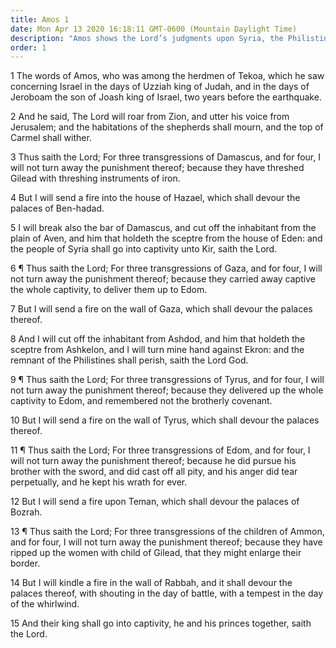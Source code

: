 ```yaml
---
title: Amos 1
date: Mon Apr 13 2020 16:18:11 GMT-0600 (Mountain Daylight Time)
description: "Amos shows the Lord’s judgments upon Syria, the Philistines, Tyre, Edom, and Ammon."
order: 1
---
```


1 The words of Amos, who was among the herdmen of Tekoa, which he saw concerning Israel in the days of Uzziah king of Judah, and in the days of Jeroboam the son of Joash king of Israel, two years before the earthquake.

2 And he said, The Lord will roar from Zion, and utter his voice from Jerusalem; and the habitations of the shepherds shall mourn, and the top of Carmel shall wither.

3 Thus saith the Lord; For three transgressions of Damascus, and for four, I will not turn away the punishment thereof; because they have threshed Gilead with threshing instruments of iron.

4 But I will send a fire into the house of Hazael, which shall devour the palaces of Ben-hadad.

5 I will break also the bar of Damascus, and cut off the inhabitant from the plain of Aven, and him that holdeth the sceptre from the house of Eden: and the people of Syria shall go into captivity unto Kir, saith the Lord.

6 ¶ Thus saith the Lord; For three transgressions of Gaza, and for four, I will not turn away the punishment thereof; because they carried away captive the whole captivity, to deliver them up to Edom.

7 But I will send a fire on the wall of Gaza, which shall devour the palaces thereof.

8 And I will cut off the inhabitant from Ashdod, and him that holdeth the sceptre from Ashkelon, and I will turn mine hand against Ekron: and the remnant of the Philistines shall perish, saith the Lord God.

9 ¶ Thus saith the Lord; For three transgressions of Tyrus, and for four, I will not turn away the punishment thereof; because they delivered up the whole captivity to Edom, and remembered not the brotherly covenant.

10 But I will send a fire on the wall of Tyrus, which shall devour the palaces thereof.

11 ¶ Thus saith the Lord; For three transgressions of Edom, and for four, I will not turn away the punishment thereof; because he did pursue his brother with the sword, and did cast off all pity, and his anger did tear perpetually, and he kept his wrath for ever.

12 But I will send a fire upon Teman, which shall devour the palaces of Bozrah.

13 ¶ Thus saith the Lord; For three transgressions of the children of Ammon, and for four, I will not turn away the punishment thereof; because they have ripped up the women with child of Gilead, that they might enlarge their border.

14 But I will kindle a fire in the wall of Rabbah, and it shall devour the palaces thereof, with shouting in the day of battle, with a tempest in the day of the whirlwind.

15 And their king shall go into captivity, he and his princes together, saith the Lord.

